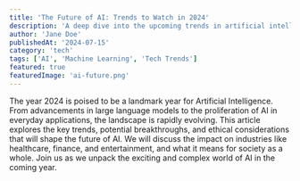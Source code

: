 ```yaml
---
title: 'The Future of AI: Trends to Watch in 2024'
description: 'A deep dive into the upcoming trends in artificial intelligence and machine learning.'
author: 'Jane Doe'
publishedAt: '2024-07-15'
category: 'tech'
tags: ['AI', 'Machine Learning', 'Tech Trends']
featured: true
featuredImage: 'ai-future.png'
---
```


The year 2024 is poised to be a landmark year for Artificial Intelligence. From advancements in large language models to the proliferation of AI in everyday applications, the landscape is rapidly evolving. This article explores the key trends, potential breakthroughs, and ethical considerations that will shape the future of AI. We will discuss the impact on industries like healthcare, finance, and entertainment, and what it means for society as a whole. Join us as we unpack the exciting and complex world of AI in the coming year.
